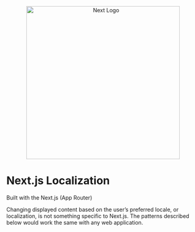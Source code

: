 <p align="center">
  <a href="https://nextjs.org/docs/app/building-your-application/routing/internationalization" target="blank"><img width="400" alt="Next Logo" src="https://raw.githubusercontent.com/ioeridev/assets/994a54a25e00e61c14e11ca65f77028725eacb69/brand/nextjs.svg" /></a>
</p>

# Next.js Localization
Built with the Next.js (App Router)

Changing displayed content based on the user’s preferred locale, or localization, is not something specific to Next.js. The patterns described below would work the same with any web application.
